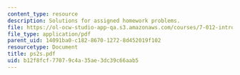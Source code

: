 ```yaml
---
content_type: resource
description: Solutions for assigned homework problems.
file: https://ol-ocw-studio-app-qa.s3.amazonaws.com/courses/7-012-introduction-to-biology-fall-2004/b12f8fcf77079c4a35ae3dc39c66aab5_ps2s.pdf
file_type: application/pdf
parent_uid: 14091ba0-c182-8670-1272-8d452019f102
resourcetype: Document
title: ps2s.pdf
uid: b12f8fcf-7707-9c4a-35ae-3dc39c66aab5
---
```

